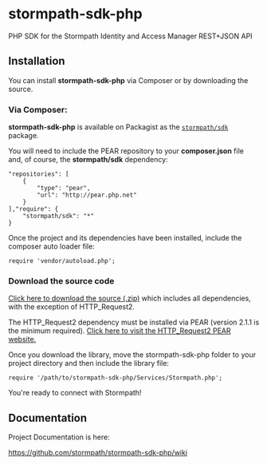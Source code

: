 stormpath-sdk-php
=================

PHP SDK for the Stormpath Identity and Access Manager REST+JSON API

## Installation

You can install **stormpath-sdk-php** via Composer or by downloading the source.

### Via Composer:

**stormpath-sdk-php** is available on Packagist as the 
[`stormpath/sdk`](http://packagist.org/packages/stormpath/sdk) package.

You will need to include the PEAR repository to your **composer.json** file and, of course, the **stormpath/sdk** dependency:

    "repositories": [
        {
            "type": "pear",
            "url": "http://pear.php.net"
        }
    ],"require": {
        "stormpath/sdk": "*"
    }

Once the project and its dependencies have been installed, include the composer auto loader file:

    require 'vendor/autoload.php';
    
### Download the source code

[Click here to download the source
(.zip)](https://github.com/stormpath/stormpath-sdk-php/zipball/master) which includes all
dependencies, with the exception of HTTP_Request2.

The HTTP_Request2 dependency must be installed via PEAR (version 2.1.1 is the minimum required). 
[Click here to visit the HTTP_Request2 PEAR website.](http://pear.php.net/package/HTTP_Request2/)

Once you download the library, move the stormpath-sdk-php folder to your project
directory and then include the library file:

    require '/path/to/stormpath-sdk-php/Services/Stormpath.php';

You're ready to connect with Stormpath!

## Documentation

Project Documentation is here:

https://github.com/stormpath/stormpath-sdk-php/wiki
